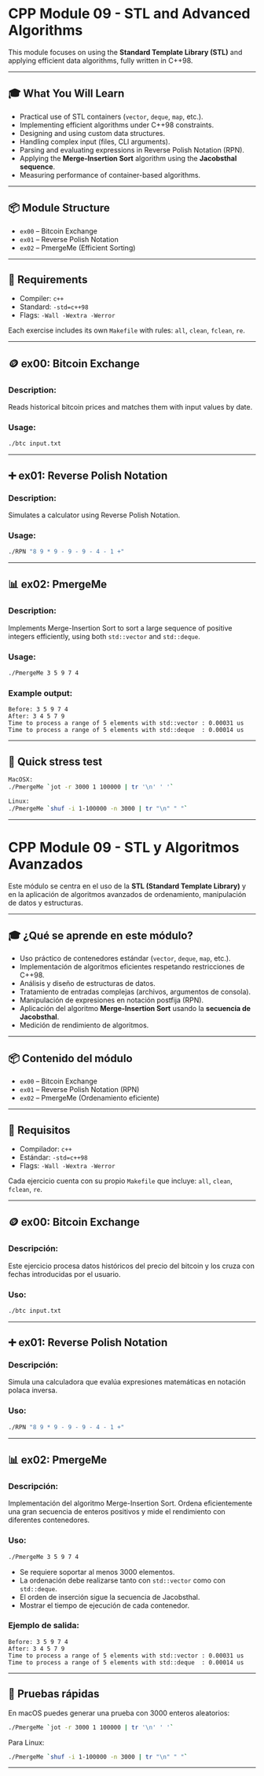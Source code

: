 # CPP Module 09 - STL and Advanced Algorithms

This module focuses on using the **Standard Template Library (STL)** and applying efficient data algorithms, fully written in C++98.

---

## 🎓 What You Will Learn

- Practical use of STL containers (`vector`, `deque`, `map`, etc.).
- Implementing efficient algorithms under C++98 constraints.
- Designing and using custom data structures.
- Handling complex input (files, CLI arguments).
- Parsing and evaluating expressions in Reverse Polish Notation (RPN).
- Applying the **Merge-Insertion Sort** algorithm using the **Jacobsthal sequence**.
- Measuring performance of container-based algorithms.

---

## 📦 Module Structure

- `ex00` – Bitcoin Exchange  
- `ex01` – Reverse Polish Notation  
- `ex02` – PmergeMe (Efficient Sorting)

---

## 🔧 Requirements

- Compiler: `c++`
- Standard: `-std=c++98`
- Flags: `-Wall -Wextra -Werror`

Each exercise includes its own `Makefile` with rules: `all`, `clean`, `fclean`, `re`.

---

## 🪙 ex00: Bitcoin Exchange

### Description:
Reads historical bitcoin prices and matches them with input values by date.

### Usage:
```sh
./btc input.txt
```

---

## ➕ ex01: Reverse Polish Notation

### Description:
Simulates a calculator using Reverse Polish Notation.

### Usage:
```sh
./RPN "8 9 * 9 - 9 - 9 - 4 - 1 +"
```

---

## 📊 ex02: PmergeMe

### Description:
Implements Merge-Insertion Sort to sort a large sequence of positive integers efficiently, using both `std::vector` and `std::deque`.

### Usage:
```sh
./PmergeMe 3 5 9 7 4
```

### Example output:
```
Before: 3 5 9 7 4
After: 3 4 5 7 9
Time to process a range of 5 elements with std::vector : 0.00031 us
Time to process a range of 5 elements with std::deque  : 0.00014 us
```

---

## 🧪 Quick stress test

```sh
MacOSX:
./PmergeMe `jot -r 3000 1 100000 | tr '\n' ' '`

Linux:
./PmergeMe `shuf -i 1-100000 -n 3000 | tr "\n" " "`
```


---




# CPP Module 09 - STL y Algoritmos Avanzados

Este módulo se centra en el uso de la **STL (Standard Template Library)** y en la aplicación de algoritmos avanzados de ordenamiento, manipulación de datos y estructuras.

---

## 🎓 ¿Qué se aprende en este módulo?

- Uso práctico de contenedores estándar (`vector`, `deque`, `map`, etc.).
- Implementación de algoritmos eficientes respetando restricciones de C++98.
- Análisis y diseño de estructuras de datos.
- Tratamiento de entradas complejas (archivos, argumentos de consola).
- Manipulación de expresiones en notación postfija (RPN).
- Aplicación del algoritmo **Merge-Insertion Sort** usando la **secuencia de Jacobsthal**.
- Medición de rendimiento de algoritmos.

---

## 📦 Contenido del módulo

- `ex00` – Bitcoin Exchange  
- `ex01` – Reverse Polish Notation (RPN)  
- `ex02` – PmergeMe (Ordenamiento eficiente)

---

## 🔧 Requisitos

- Compilador: `c++`
- Estándar: `-std=c++98`
- Flags: `-Wall -Wextra -Werror`

Cada ejercicio cuenta con su propio `Makefile` que incluye: `all`, `clean`, `fclean`, `re`.

---

## 🪙 ex00: Bitcoin Exchange

### Descripción:
Este ejercicio procesa datos históricos del precio del bitcoin y los cruza con fechas introducidas por el usuario.

### Uso:
```sh
./btc input.txt
```

---

## ➕ ex01: Reverse Polish Notation

### Descripción:
Simula una calculadora que evalúa expresiones matemáticas en notación polaca inversa.

### Uso:
```sh
./RPN "8 9 * 9 - 9 - 9 - 4 - 1 +"
```

---

## 📊 ex02: PmergeMe

### Descripción:
Implementación del algoritmo Merge-Insertion Sort. Ordena eficientemente una gran secuencia de enteros positivos y mide el rendimiento con diferentes contenedores.

### Uso:
```sh
./PmergeMe 3 5 9 7 4
```

- Se requiere soportar al menos 3000 elementos.
- La ordenación debe realizarse tanto con `std::vector` como con `std::deque`.
- El orden de inserción sigue la secuencia de Jacobsthal.
- Mostrar el tiempo de ejecución de cada contenedor.

### Ejemplo de salida:
```
Before: 3 5 9 7 4
After: 3 4 5 7 9
Time to process a range of 5 elements with std::vector : 0.00031 us
Time to process a range of 5 elements with std::deque  : 0.00014 us
```

---

## 🧪 Pruebas rápidas

En macOS puedes generar una prueba con 3000 enteros aleatorios:

```sh
./PmergeMe `jot -r 3000 1 100000 | tr '\n' ' '`
```
Para Linux:

```sh
./PmergeMe `shuf -i 1-100000 -n 3000 | tr "\n" " "`
```
---
